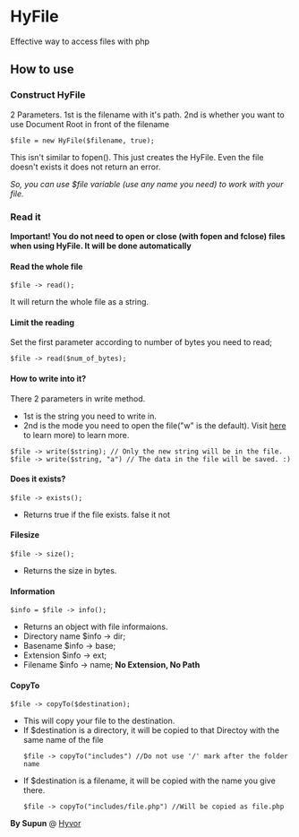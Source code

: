 # HyFile
Effective way to access files with php

## How to use 

### Construct HyFile
2 Parameters. 
1st is the filename with it's path.
2nd is whether you want to use Document Root in front of the filename
```
$file = new HyFile($filename, true);
```
This isn't similar to fopen(). This just creates the HyFile. Even the file doesn't exists it does not return an error. 

_So, you can use $file variable (use any name you need) to work with your file._

### Read it

**Important! You do not need to open or close (with fopen and fclose) files when using HyFile. It will be done automatically**  

#### Read the whole file
```
$file -> read();
```
It will return the whole file as a string.
#### Limit the reading
Set the first parameter according to number of bytes you need to read;
```
$file -> read($num_of_bytes);
```
#### How to write into it?
There 2 parameters in write method. 
* 1st is the string you need to write  in. 
* 2nd is the mode you need to open the file("w" is the default). Visit [here](http://php.net/manual/en/function.fopen.php) to learn more) to learn more.
```
$file -> write($string); // Only the new string will be in the file.
$file -> write($string, "a") // The data in the file will be saved. :)
```

#### Does it exists? 
```
$file -> exists();
```
* Returns true if the file exists. false it not

#### Filesize
```
$file -> size();
```
* Returns the size in bytes.

#### Information
```
$info = $file -> info();
```
* Returns an object with file informaions.
* Directory name    $info -> dir;
* Basename          $info -> base;
* Extension         $info -> ext;
* Filename          $info -> name; **No Extension, No Path**

#### CopyTo
```
$file -> copyTo($destination);
```
* This will copy your file to the destination.
* If $destination is a directory, it will be copied to that Directoy with the same name of the file
  ```
  $file -> copyTo("includes") //Do not use '/' mark after the folder name
  ```
* If $destination is a filename, it will be copied with the name you give there.
  ```
  $file -> copyTo("includes/file.php") //Will be copied as file.php
  ```
  


**By Supun** @ [Hyvor](www.hyvor.com)
